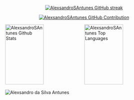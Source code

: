
<p align="center">
  <a href="https://github.com/AlexsandroSAntunes">
    <img src="https://github-readme-streak-stats.herokuapp.com/?user=AlexsandroSAntunes&theme=radical&border=7F3FBF&background=0D1117" alt="AlexsandroSAntunes GitHub streak"/>
  </a>
</p>

<p align="center">
  <a href="https://github.com/AlexsandroSAntunes">
    <img src="https://github-profile-summary-cards.vercel.app/api/cards/profile-details?username=AlexsandroSAntunes&theme=radical" alt="AlexsandroSAntunes GitHub Contribution"/>
  </a>
</p>

<a> 
    <a href="https://github.com/AlexsandroSAntunes"><img alt="AlexsandroSAntunes Github Stats" src="https://denvercoder1-github-readme-stats.vercel.app/api?username=AlexsandroSAntunes&show_icons=true&count_private=true&theme=react&border_color=7F3FBF&bg_color=0D1117&title_color=F85D7F&icon_color=F8D866" height="192px" width="49.5%"/></a>
  <a href="https://github.com/AlexsandroSAntunes"><img alt="AlexsandroSAntunes Top Languages" src="https://denvercoder1-github-readme-stats.vercel.app/api/top-langs/?username=AlexsandroSAntunes&langs_count=8&layout=compact&theme=react&border_color=7F3FBF&bg_color=0D1117&title_color=F85D7F&icon_color=F8D866" height="192px" width="49.5%"/></a>
  <br/>
</a>


![Alexsandro da Silva Antunes](https://github-readme-activity-graph.vercel.app/graph?username=AlexsandroSAntunes&custom_title=Alexsandro%20SAntunes's%20GitHub%20Activity%20Graph&bg_color=0D1117&color=7F3FBF&line=7F3FBF&point=7F3FBF&area_color=FFFFFF&title_color=FFFFFF&area=true)
